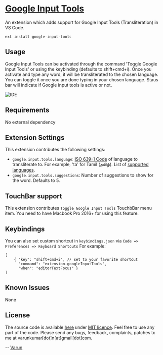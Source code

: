 # [Google Input Tools](https://github.com/varunkumar/google-input-tools)

An extension which adds support for Google Input Tools (Transliteration) in VS Code. 

```
ext install google-input-tools
```

## Usage

Google Input Tools can be activated through the command 'Toggle Google Input Tools' or using the keybinding (defaults to shift+cmd+i). Once you activate and type any word, it will be transliterated to the chosen language. You can toggle it once you are done typing in your chosen language. Staus bar will indicate if Google input tools is active or not. 

![IDE](assets/images/demo.gif) 

## Requirements

No external dependency

## Extension Settings

This extension contributes the following settings:

* `google.input.tools.language`: [ISO 639-1 Code](https://www.loc.gov/standards/iso639-2/php/code_list.php) of language to transliterate to. For example, 'ta' for Tamil (தமிழ்). List of [supported languages](https://www.google.com/inputtools/help/languages.html).
* `google.input.tools.suggestions`: Number of suggestions to show for the word. Defaults to 5.

## TouchBar support

This extension contributes `Toggle Google Input Tools` TouchbBar menu item. You need to have Macbook Pro 2016+ for using this feature.

## Keybindings

You can also set custom shortcut in `keybindings.json` via `Code => Preferences => Keyboard Shortcuts`
For example:
```
[
    { "key": "shift+cmd+i", // set to your favorite shortcut
      "command": "extension.googleInputTools",
      "when": "editorTextFocus" }
]
```

## Known Issues

None

## License

The source code is available [here](https://github.com/varunkumar/google-input-tools) under [MIT licence](http://varunkumar.mit-license.org/). Feel free to use any part of the code. Please send any bugs, feedback, complaints, patches to me at varunkumar[dot]n[at]gmail[dot]com.

-- [Varun](http://www.varunkumar.me)